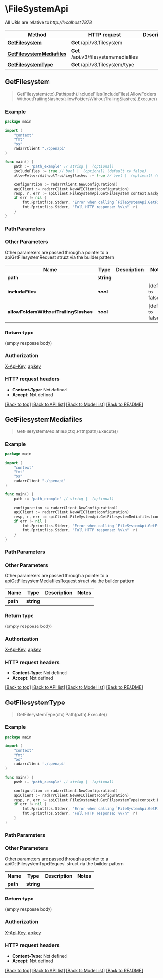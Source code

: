 # \FileSystemApi

All URIs are relative to *http://localhost:7878*

Method | HTTP request | Description
------------- | ------------- | -------------
[**GetFilesystem**](FileSystemApi.md#GetFilesystem) | **Get** /api/v3/filesystem | 
[**GetFilesystemMediafiles**](FileSystemApi.md#GetFilesystemMediafiles) | **Get** /api/v3/filesystem/mediafiles | 
[**GetFilesystemType**](FileSystemApi.md#GetFilesystemType) | **Get** /api/v3/filesystem/type | 



## GetFilesystem

> GetFilesystem(ctx).Path(path).IncludeFiles(includeFiles).AllowFoldersWithoutTrailingSlashes(allowFoldersWithoutTrailingSlashes).Execute()



### Example

```go
package main

import (
    "context"
    "fmt"
    "os"
    radarrClient "./openapi"
)

func main() {
    path := "path_example" // string |  (optional)
    includeFiles := true // bool |  (optional) (default to false)
    allowFoldersWithoutTrailingSlashes := true // bool |  (optional) (default to false)

    configuration := radarrClient.NewConfiguration()
    apiClient := radarrClient.NewAPIClient(configuration)
    resp, r, err := apiClient.FileSystemApi.GetFilesystem(context.Background()).Path(path).IncludeFiles(includeFiles).AllowFoldersWithoutTrailingSlashes(allowFoldersWithoutTrailingSlashes).Execute()
    if err != nil {
        fmt.Fprintf(os.Stderr, "Error when calling `FileSystemApi.GetFilesystem``: %v\n", err)
        fmt.Fprintf(os.Stderr, "Full HTTP response: %v\n", r)
    }
}
```

### Path Parameters



### Other Parameters

Other parameters are passed through a pointer to a apiGetFilesystemRequest struct via the builder pattern


Name | Type | Description  | Notes
------------- | ------------- | ------------- | -------------
 **path** | **string** |  | 
 **includeFiles** | **bool** |  | [default to false]
 **allowFoldersWithoutTrailingSlashes** | **bool** |  | [default to false]

### Return type

 (empty response body)

### Authorization

[X-Api-Key](../README.md#X-Api-Key), [apikey](../README.md#apikey)

### HTTP request headers

- **Content-Type**: Not defined
- **Accept**: Not defined

[[Back to top]](#) [[Back to API list]](../README.md#documentation-for-api-endpoints)
[[Back to Model list]](../README.md#documentation-for-models)
[[Back to README]](../README.md)


## GetFilesystemMediafiles

> GetFilesystemMediafiles(ctx).Path(path).Execute()



### Example

```go
package main

import (
    "context"
    "fmt"
    "os"
    radarrClient "./openapi"
)

func main() {
    path := "path_example" // string |  (optional)

    configuration := radarrClient.NewConfiguration()
    apiClient := radarrClient.NewAPIClient(configuration)
    resp, r, err := apiClient.FileSystemApi.GetFilesystemMediafiles(context.Background()).Path(path).Execute()
    if err != nil {
        fmt.Fprintf(os.Stderr, "Error when calling `FileSystemApi.GetFilesystemMediafiles``: %v\n", err)
        fmt.Fprintf(os.Stderr, "Full HTTP response: %v\n", r)
    }
}
```

### Path Parameters



### Other Parameters

Other parameters are passed through a pointer to a apiGetFilesystemMediafilesRequest struct via the builder pattern


Name | Type | Description  | Notes
------------- | ------------- | ------------- | -------------
 **path** | **string** |  | 

### Return type

 (empty response body)

### Authorization

[X-Api-Key](../README.md#X-Api-Key), [apikey](../README.md#apikey)

### HTTP request headers

- **Content-Type**: Not defined
- **Accept**: Not defined

[[Back to top]](#) [[Back to API list]](../README.md#documentation-for-api-endpoints)
[[Back to Model list]](../README.md#documentation-for-models)
[[Back to README]](../README.md)


## GetFilesystemType

> GetFilesystemType(ctx).Path(path).Execute()



### Example

```go
package main

import (
    "context"
    "fmt"
    "os"
    radarrClient "./openapi"
)

func main() {
    path := "path_example" // string |  (optional)

    configuration := radarrClient.NewConfiguration()
    apiClient := radarrClient.NewAPIClient(configuration)
    resp, r, err := apiClient.FileSystemApi.GetFilesystemType(context.Background()).Path(path).Execute()
    if err != nil {
        fmt.Fprintf(os.Stderr, "Error when calling `FileSystemApi.GetFilesystemType``: %v\n", err)
        fmt.Fprintf(os.Stderr, "Full HTTP response: %v\n", r)
    }
}
```

### Path Parameters



### Other Parameters

Other parameters are passed through a pointer to a apiGetFilesystemTypeRequest struct via the builder pattern


Name | Type | Description  | Notes
------------- | ------------- | ------------- | -------------
 **path** | **string** |  | 

### Return type

 (empty response body)

### Authorization

[X-Api-Key](../README.md#X-Api-Key), [apikey](../README.md#apikey)

### HTTP request headers

- **Content-Type**: Not defined
- **Accept**: Not defined

[[Back to top]](#) [[Back to API list]](../README.md#documentation-for-api-endpoints)
[[Back to Model list]](../README.md#documentation-for-models)
[[Back to README]](../README.md)

